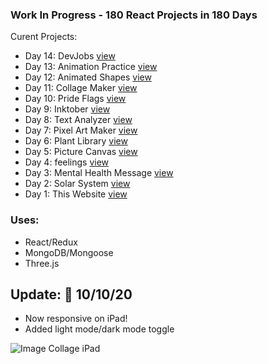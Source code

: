 ### Work In Progress - 180 React Projects in 180 Days 
Curent Projects: 
- Day 14: DevJobs [view](http://kathleenwang180projects.surge.sh/day/14)
- Day 13: Animation Practice [view](http://kathleenwang180projects.surge.sh/day/13) 
- Day 12: Animated Shapes [view](http://kathleenwang180projects.surge.sh/day/12)
- Day 11: Collage Maker [view](http://kathleenwang180projects.surge.sh/day/11)
- Day 10: Pride Flags [view](http://kathleenwang180projects.surge.sh/day/10)
- Day 9: Inktober [view](http://kathleenwang180projects.surge.sh/day/9)
- Day 8: Text Analyzer [view](http://kathleenwang180projects.surge.sh/day/8)
- Day 7: Pixel Art Maker [view](http://kathleenwang180projects.surge.sh/day/7)
- Day 6: Plant Library [view](http://kathleenwang180projects.surge.sh/day/6)
- Day 5: Picture Canvas [view](http://kathleenwang180projects.surge.sh/day/5)
- Day 4: feelings [view](http://kathleenwang180projects.surge.sh/day/4)
- Day 3: Mental Health Message [view](http://kathleenwang180projects.surge.sh/day/3)
- Day 2: Solar System [view](http://kathleenwang180projects.surge.sh/day/2)
- Day 1: This Website [view](kathleenwang180projects.surge.sh/)
### Uses: 
- React/Redux 
- MongoDB/Mongoose 
- Three.js 
## Update: 🎉 10/10/20
* Now responsive on iPad!
* Added light mode/dark mode toggle

![Image Collage iPad](https://media.discordapp.net/attachments/701277128951595030/765401705256058910/image.png?width=338&height=400)
 

 
